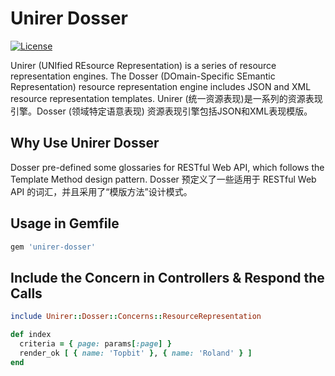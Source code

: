 # Unirer Dosser

[![License](https://img.shields.io/badge/license-MIT-green.svg)](http://opensource.org/licenses/MIT)

Unirer (UNIfied REsource Representation) is a series of resource representation engines. The Dosser (DOmain-Specific SEmantic Representation) resource representation engine includes JSON and XML resource representation templates.
Unirer (统一资源表现)是一系列的资源表现引擎。Dosser (领域特定语意表现) 资源表现引擎包括JSON和XML表现模版。

## Why Use Unirer Dosser
Dosser pre-defined some glossaries for RESTful Web API, which follows the Template Method design pattern.
Dosser 预定义了一些适用于 RESTful Web API 的词汇，并且采用了“模版方法”设计模式。

## Usage in Gemfile
```ruby
gem 'unirer-dosser'
```

## Include the Concern in Controllers & Respond the Calls
```ruby
include Unirer::Dosser::Concerns::ResourceRepresentation

def index
  criteria = { page: params[:page] }
  render_ok [ { name: 'Topbit' }, { name: 'Roland' } ]
end
```
